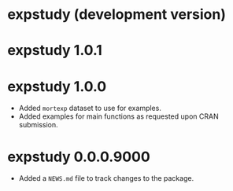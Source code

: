 # expstudy (development version)

# expstudy 1.0.1

# expstudy 1.0.0

* Added `mortexp` dataset to use for examples.
* Added examples for main functions as requested upon CRAN submission.

# expstudy 0.0.0.9000

* Added a `NEWS.md` file to track changes to the package.
